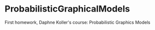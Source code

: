 # ProbabilisticGraphicalModels
First homework,  Daphne Koller's course: Probabilistic Graphics Models
